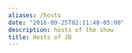 ```yaml
---
aliases: /hosts
date: "2016-09-25T02:11:48-05:00"
description: hosts of the show
title: Hosts of JB
---
```


